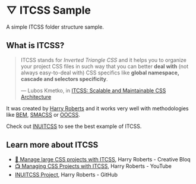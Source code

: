 # ▽ ITCSS Sample

A simple ITCSS folder structure sample.

## What is ITCSS?

> ITCSS stands for _Inverted Triangle CSS_ and it helps you to organize your project CSS files in such way that you can better **deal with** (not always easy-to-deal with) CSS specifics like **global namespace, cascade and selectors specificity**.
>
> — Lubos Kmetko, in [ITCSS: Scalable and Maintainable CSS Architecture](https://www.xfive.co/blog/itcss-scalable-maintainable-css-architecture/)

It was created by [Harry Roberts](https://csswizardry.com/) and it works very well with methodologies like [BEM](https://en.bem.info/methodology/css/), [SMACSS](https://smacss.com/) or [OOCSS](https://github.com/stubbornella/oocss/wiki).

Check out [INUITCSS](https://github.com/inuitcss/inuitcss) to see the best example of ITCSS.

## Learn more about ITCSS

* [📄 Manage large CSS projects with ITCSS](https://www.creativebloq.com/web-design/manage-large-css-projects-itcss-101517528), Harry Roberts - Creative Bloq
* [📺 Managing CSS Projects with ITCSS](https://youtu.be/1OKZOV-iLj4), Harry Roberts - YouTube
* [INUITCSS Project](https://github.com/inuitcss/inuitcss), Harry Roberts - GitHub
